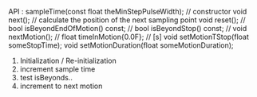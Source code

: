 API : 
    sampleTime(const float theMinStepPulseWidth);        // constructor
    void next();                                         // calculate the position of the next sampling point
    void reset();                                        //
    bool isBeyondEndOfMotion() const;                    //
    bool isBeyondStop() const;                           //
    void nextMotion();                                   //
    float timeInMotion{0.0F};                            // [s]
    void setMotionTStop(float someStopTime);
    void setMotionDuration(float someMotionDuration);


1. Initialization / Re-initialization
2. increment sample time
3. test isBeyonds..
4. increment to next motion

